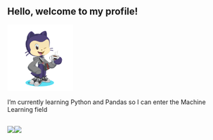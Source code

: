 ## Hello, welcome to my profile!
<img src="https://github.com/rafael-mnt/rafael-mnt/blob/main/Octocat%20-%20avatar.png?raw=true" alt="Descrição da imagem" width="150"/>


I’m currently learning Python and Pandas so I can enter the Machine Learning field


##
<div>
<a href="https://github.com/rafael-mnt">
<img loading="lazy" height="180em" src="https://github-readme-stats.vercel.app/api?username=rafael-mnt&show_icons=true&theme=midnight-purple&include_all_commits=true&count_private=true"/><img loading="lazy" height="180em" src="https://github-readme-stats.vercel.app/api/top-langs/?username=rafael-mnt&layout=compact&langs_count=7&theme=midnight-purple"/>
</div>



<!--
**rafael-mnt/rafael-mnt** is a ✨ _special_ ✨ repository because its `README.md` (this file) appears on your GitHub profile.

Here are some ideas to get you started:

- 🔭 I’m currently working on ...
- 🌱 I’m currently learning ...
- 👯 I’m looking to collaborate on ...
- 🤔 I’m looking for help with ...
-  Ask me about ...
- 📫 How to reach me: ...
-  Pronouns: ...
- ⚡ Fun fact: ...
-->
